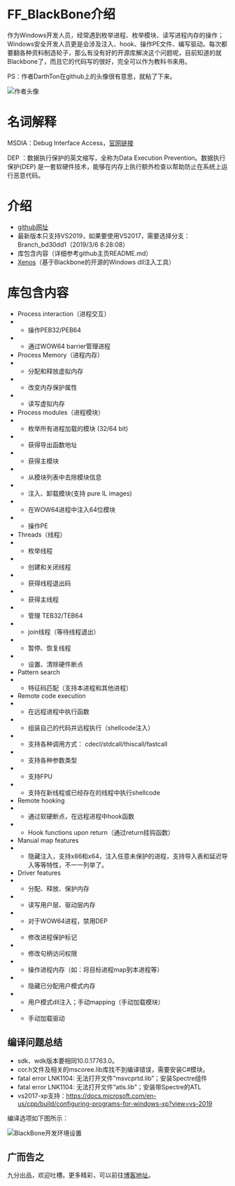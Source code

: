 # FF_BlackBone介绍

作为Windows开发人员，经常遇到枚举进程、枚举模块、读写进程内存的操作；Windows安全开发人员更是会涉及注入、hook、操作PE文件、编写驱动。每次都要翻各种资料制造轮子，那么有没有好的开源库解决这个问题呢，目前知道的就Blackbone了，而且它的代码写的很好，完全可以作为教科书来用。

PS：作者DarthTon在github上的头像很有意思，就粘了下来。

![作者头像](https://avatars2.githubusercontent.com/u/2190385?s=400&v=4)


# 名词解释
MSDIA：Debug Interface Access，[官网链接](https://docs.microsoft.com/en-us/visualstudio/debugger/debug-interface-access/debug-interface-access-sdk?view=vs-2019)

DEP ：数据执行保护的英文缩写，全称为Data Execution Prevention。数据执行保护(DEP) 是一套软硬件技术，能够在内存上执行额外检查以帮助防止在系统上运行恶意代码。


# 介绍
- [github网址](https://github.com/DarthTon/Blackbone)
- 最新版本只支持VS2019，如果要使用VS2017，需要选择分支：Branch_bd30dd1（2019/3/6 8:28:08）
- 库包含内容（详细参考github主页README.md）
- [Xenos](https://github.com/DarthTon/Xenos)（基于Blackbone的开源的Windows dll注入工具）


# 库包含内容
- Process interaction（进程交互）
- - 操作PEB32/PEB64
- - 通过WOW64 barrier管理进程
- Process Memory（进程内存）
- - 分配和释放虚拟内存
- - 改变内存保护属性
- - 读写虚拟内存
- Process modules（进程模块）
- - 枚举所有进程加载的模块 (32/64 bit)
- - 获得导出函数地址
- - 获得主模块
- - 从模块列表中去除模块信息
- - 注入、卸载模块(支持 pure IL images)
- - 在WOW64进程中注入64位模块
- - 操作PE
- Threads（线程）
- - 枚举线程
- - 创建和关闭线程
- - 获得线程退出码
- - 获得主线程
- - 管理 TEB32/TEB64
- - join线程（等待线程退出）
- - 暂停、恢复线程
- - 设置、清除硬件断点
- Pattern search
- - 特征码匹配（支持本进程和其他进程）
- Remote code execution
- - 在远程进程中执行函数
- - 组装自己的代码并远程执行（shellcode注入）
- - 支持各种调用方式： cdecl/stdcall/thiscall/fastcall 
- - 支持各种参数类型
- - 支持FPU
- - 支持在新线程或已经存在的线程中执行shellcode
- Remote hooking
- - 通过软硬断点，在远程进程中hook函数
- - Hook functions upon return（通过return挂钩函数）
- Manual map features
- - 隐藏注入，支持x86和x64，注入任意未保护的进程，支持导入表和延迟导入等等特性，不一一列举了。
- Driver features
- - 分配、释放、保护内存
- - 读写用户层、驱动层内存
- - 对于WOW64进程，禁用DEP
- - 修改进程保护标记
- - 修改句柄访问权限
- - 操作进程内存（如：将目标进程map到本进程等）
- - 隐藏已分配用户模式内存
- - 用户模式dll注入；手动mapping（手动加载模块）
- - 手动加载驱动


## 编译问题总结
- sdk、wdk版本要相同10.0.17763.0。
- cor.h文件及相关的mscoree.lib库找不到编译错误，需要安装C#模块。
- fatal error LNK1104: 无法打开文件“msvcprtd.lib”；安装Spectre组件
- fatal error LNK1104: 无法打开文件“atls.lib”；安装带Spectre的ATL
- vs2017-xp支持：https://docs.microsoft.com/en-us/cpp/build/configuring-programs-for-windows-xp?view=vs-2019

编译选项如下图所示：

![BlackBone开发环境设置](https://ninecents.github.io/course/WinDriver/FF_BlackBone介绍/BlackBone开发环境设置.png)


## 广而告之
九分出品，欢迎吐槽。更多精彩，可以前往[博客地址](https://ninecents.github.io)。

